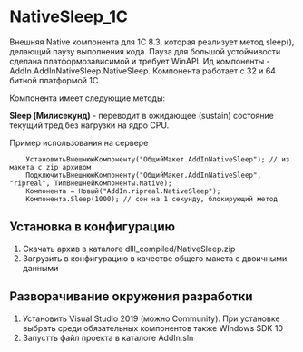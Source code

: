 # NativeSleep_1C

Внешняя Native компонента для 1C 8.3, которая реализует метод sleep(), делающий паузу выполнения кода. Пауза для большой устойчивости сделана платформозависимой и требует WinAPI. Ид компоненты - AddIn.AddInNativeSleep.NativeSleep. Компонента работает с 32 и 64 битной платформой 1С

Компонента имеет следующие методы:

<b>Sleep (Милисекунд)</b> - переводит в ожидающее (sustain) состояние текущий тред без нагрузки на ядро CPU.

Пример использования на сервере
``` bsl
    УстановитьВнешнююКомпоненту("ОбщийМакет.AddInNativeSleep"); // из макета с zip архивом
    ПодключитьВнешнююКомпоненту("ОбщийМакет.AddInNativeSleep", "ripreal", ТипВнешнейКомпоненты.Native);
    Компонента = Новый("AddIn.ripreal.NativeSleep");
    Компонента.Sleep(1000); // сон на 1 секунду, блокирующий метод
```

## Установка в конфигурацию

1. Скачать архив в каталоге dlll_compiled/NativeSleep.zip
2. Загрузить в конфигурацию в качестве общего макета с двоичными данными

## Разворачивание окружения разработки

1. Установить Visual Studio 2019 (можно Community). При установке выбрать среди обязательных компонентов также WIndows SDK 10 
2. Запустть файл проекта в каталоге AddIn.sln
